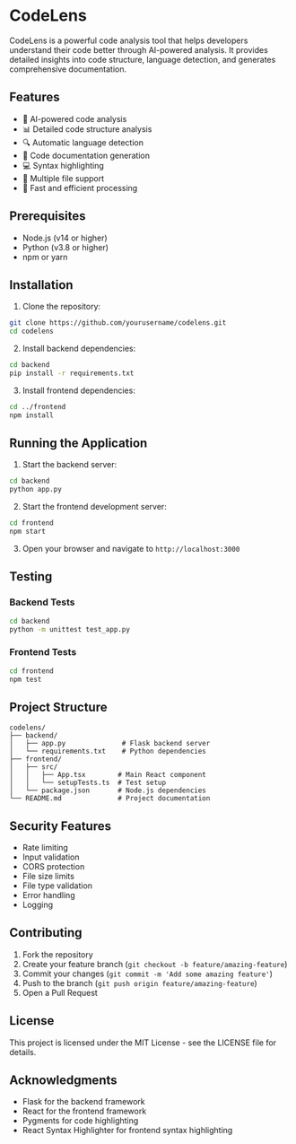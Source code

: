 # CodeLens

CodeLens is a powerful code analysis tool that helps developers understand their code better through AI-powered analysis. It provides detailed insights into code structure, language detection, and generates comprehensive documentation.

## Features

- 🧠 AI-powered code analysis
- 📊 Detailed code structure analysis
- 🔍 Automatic language detection
- 📝 Code documentation generation
- 💻 Syntax highlighting
- 📁 Multiple file support
- 🚀 Fast and efficient processing

## Prerequisites

- Node.js (v14 or higher)
- Python (v3.8 or higher)
- npm or yarn

## Installation

1. Clone the repository:
```bash
git clone https://github.com/yourusername/codelens.git
cd codelens
```

2. Install backend dependencies:
```bash
cd backend
pip install -r requirements.txt
```

3. Install frontend dependencies:
```bash
cd ../frontend
npm install
```

## Running the Application

1. Start the backend server:
```bash
cd backend
python app.py
```

2. Start the frontend development server:
```bash
cd frontend
npm start
```

3. Open your browser and navigate to `http://localhost:3000`

## Testing

### Backend Tests
```bash
cd backend
python -m unittest test_app.py
```

### Frontend Tests
```bash
cd frontend
npm test
```

## Project Structure

```
codelens/
├── backend/
│   ├── app.py              # Flask backend server
│   └── requirements.txt    # Python dependencies
├── frontend/
│   ├── src/
│   │   ├── App.tsx        # Main React component
│   │   └── setupTests.ts  # Test setup
│   └── package.json       # Node.js dependencies
└── README.md              # Project documentation
```

## Security Features

- Rate limiting
- Input validation
- CORS protection
- File size limits
- File type validation
- Error handling
- Logging

## Contributing

1. Fork the repository
2. Create your feature branch (`git checkout -b feature/amazing-feature`)
3. Commit your changes (`git commit -m 'Add some amazing feature'`)
4. Push to the branch (`git push origin feature/amazing-feature`)
5. Open a Pull Request

## License

This project is licensed under the MIT License - see the LICENSE file for details.

## Acknowledgments

- Flask for the backend framework
- React for the frontend framework
- Pygments for code highlighting
- React Syntax Highlighter for frontend syntax highlighting 